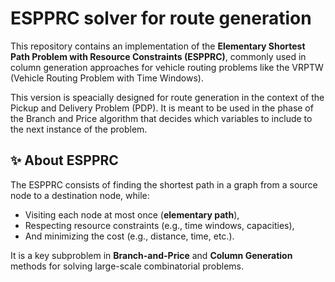 # ESPPRC solver for route generation

This repository contains an implementation of the **Elementary Shortest Path Problem with Resource Constraints (ESPPRC)**, commonly used in column generation approaches for vehicle routing problems like the VRPTW (Vehicle Routing Problem with Time Windows).

This version is speacially designed for route generation in the context of the Pickup and Delivery Problem (PDP). It is meant to be used in the phase of the Branch and Price algorithm that decides which variables to include to the next instance of the problem.

## ✨ About ESPPRC

The ESPPRC consists of finding the shortest path in a graph from a source node to a destination node, while:
- Visiting each node at most once (**elementary path**),
- Respecting resource constraints (e.g., time windows, capacities),
- And minimizing the cost (e.g., distance, time, etc.).

It is a key subproblem in **Branch-and-Price** and **Column Generation** methods for solving large-scale combinatorial problems.
